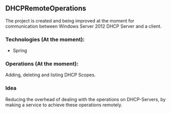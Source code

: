 ## DHCPRemoteOperations
The project is created and being improved at the moment for communication between Windows Server 2012 DHCP Server and a client.

### Technologies (At the moment):
- Spring


### Operations (At the moment):
Adding, deleting and listing DHCP Scopes.

### Idea
Reducing the overhead of dealing with the operations on DHCP-Servers, by making a service to achieve these operations remotely.
